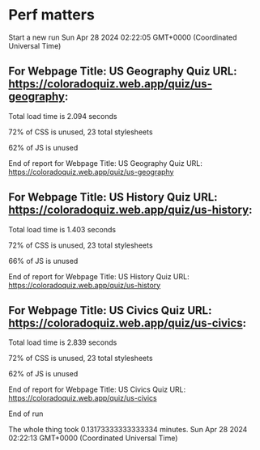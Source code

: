 # Perf matters


Start a new run
Sun Apr 28 2024 02:22:05 GMT+0000 (Coordinated Universal Time)








## For Webpage Title: US Geography Quiz URL: https://coloradoquiz.web.app/quiz/us-geography: 


Total load time is 2.094 seconds


72% of CSS is unused, 23 total stylesheets


62% of JS is unused


End of report for Webpage Title: US Geography Quiz URL: https://coloradoquiz.web.app/quiz/us-geography




## For Webpage Title: US History Quiz URL: https://coloradoquiz.web.app/quiz/us-history: 


Total load time is 1.403 seconds


72% of CSS is unused, 23 total stylesheets


66% of JS is unused


End of report for Webpage Title: US History Quiz URL: https://coloradoquiz.web.app/quiz/us-history




## For Webpage Title: US Civics Quiz URL: https://coloradoquiz.web.app/quiz/us-civics: 


Total load time is 2.839 seconds


72% of CSS is unused, 23 total stylesheets


62% of JS is unused


End of report for Webpage Title: US Civics Quiz URL: https://coloradoquiz.web.app/quiz/us-civics


End of run


The whole thing took 0.13173333333333334 minutes.
Sun Apr 28 2024 02:22:13 GMT+0000 (Coordinated Universal Time)




